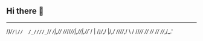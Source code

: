 ## Hi there 👋                                                                                                                                                      
  _  _        _  ___  _        _     _          _  _ 
 /_)/_`/|//  /_////_`/_/  /|,// //_//_//|,//|,//_`/ |
/_)/_,/ |/_,/ ////_,/ \  /  //_// // //  //  //_,/_.'
                                                     
<!--
**MohammedBenlaiter/MohammedBenlaiter** is a ✨ _special_ ✨ repository because its `README.md` (this file) appears on your GitHub profile.

Here are some ideas to get you started:

- 🔭 I’m currently working on ...
- 🌱 I’m currently learning ...
- 👯 I’m looking to collaborate on ...
- 🤔 I’m looking for help with ...
- 💬 Ask me about ...
- 📫 How to reach me: ...
- 😄 Pronouns: ...
- ⚡ Fun fact: ...
-->
